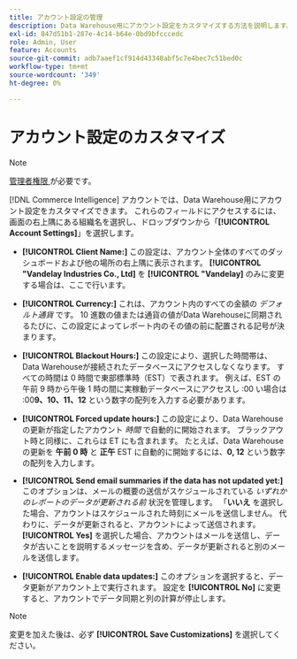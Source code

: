 ```yaml
---
title: アカウント設定の管理
description: Data Warehouse用にアカウント設定をカスタマイズする方法を説明します。
exl-id: 847d51b1-287e-4c14-b64e-0bd9bfcccedc
role: Admin, User
feature: Accounts
source-git-commit: adb7aaef1cf914d43348abf5c7e4bec7c51bed0c
workflow-type: tm+mt
source-wordcount: '349'
ht-degree: 0%

---
```


# アカウント設定のカスタマイズ

>[!NOTE]
>
>[ 管理者権限 ](../../administrator/user-management/user-management.md) が必要です。

[!DNL Commerce Intelligence] アカウントでは、Data Warehouse用にアカウント設定をカスタマイズできます。 これらのフィールドにアクセスするには、画面の右上隅にある組織名を選択し、ドロップダウンから「**[!UICONTROL Account Settings]**」を選択します。

* **[!UICONTROL Client Name:]** この設定は、アカウント全体のすべてのダッシュボードおよび他の場所の右上隅に表示されます。 **[!UICONTROL "Vandelay Industries Co., Ltd]** を **[!UICONTROL "Vandelay]** のみに変更する場合は、ここで行います。

* **[!UICONTROL Currency:]** これは、アカウント内のすべての金額の *デフォルト通貨* です。 10 進数の値または通貨の値がData Warehouseに同期されるたびに、この設定によってレポート内のその値の前に配置される記号が決まります。

* **[!UICONTROL Blackout Hours:]** この設定により、選択した時間帯は、Data Warehouseが接続されたデータベースにアクセスしなくなります。 すべての時間は 0 時間で東部標準時（EST）で表されます。 例えば、EST の午前 9 時から午後 1 時の間に実稼動データベースにアクセスし :00 い場合は :00&#x200B;**9、10、11、12** という数字の配列を入力する必要があります。

* **[!UICONTROL Forced update hours:]** この設定により、Data Warehouseの更新が指定したアカウント *時間* で自動的に開始されます。 ブラックアウト時と同様に、これらは ET にも含まれます。 たとえば、Data Warehouseの更新を **午前 0 時** と **正午** EST に自動的に開始するには、**0, 12** という数字の配列を入力します。

* **[!UICONTROL Send email summaries if the data has not updated yet:]** このオプションは、メールの概要の送信がスケジュールされている *いずれかのレポートのデータが更新される前* 状況を管理します。 「**いいえ** を選択した場合、アカウントはスケジュールされた時刻にメールを送信しません。 代わりに、データが更新されると、アカウントによって送信されます。 **[!UICONTROL Yes]** を選択した場合、アカウントはメールを送信し、データが古いことを説明するメッセージを含め、データが更新されると別のメールを送信します。

* **[!UICONTROL Enable data updates:]** このオプションを選択すると、データ更新がアカウント上で実行されます。 設定を **[!UICONTROL No]** に変更すると、アカウントでデータ同期と列の計算が停止します。

>[!NOTE]
>
>変更を加えた後は、必ず **[!UICONTROL Save Customizations]** を選択してください。
